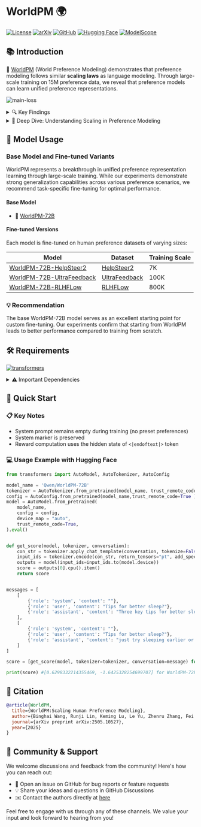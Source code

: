 # WorldPM 🌍

[![License](https://img.shields.io/badge/License-Apache%202.0-blue.svg)](https://opensource.org/licenses/Apache-2.0)
[![arXiv](https://img.shields.io/badge/arXiv-2505.10527-b31b1b.svg)](https://arxiv.org/abs/2505.10527)
[![GitHub](https://img.shields.io/badge/GitHub-WorldPM-4b32c3?logo=github)](https://github.com/QwenLM/WorldPM)
[![Hugging Face](https://img.shields.io/badge/🤗%20Hugging%20Face-yellow)](https://huggingface.co/Qwen/WorldPM-72B)
[![ModelScope](https://img.shields.io/badge/🤖%20ModelScope-purple)](https://modelscope.cn/models/Qwen/WorldPM-72B)


## 📚 Introduction
📄 [WorldPM](https://arxiv.org/abs/2505.10527) (World Preference Modeling) demonstrates that preference modeling follows similar **scaling laws** as language modeling. Through large-scale training on 15M preference data, we reveal that preference models can learn unified preference representations.

![main-loss](http://qianwen-res.oss-accelerate-overseas.aliyuncs.com/WorldPM/main-loss.png)


<details>
<summary>🔍 Key Findings</summary>


* **In adversarial evaluation, test losses demonstrate a power law decrease**, indicating the model's enhanced ability to identify responses with intentional errors and those that are well-written but irrelevant or incomplete.
* **The objective metrics reveal an emergent phenomenon**, where larger models demonstrate a power law decrease in test losses across more benchmarks. WorldPM represents a challenging task that requires larger models to elicit preferences for objective knowledge, pointing to its substantial potential for further advancement.
* **Subjective evaluations show no apparent scaling trends.** We analyze potential reasons from the perspective of style preferences. While WorldPM becomes more style-neutral as it scales up, some subjective evaluations exhibit style preferences, resulting in lower evaluation performance.

</details>

<details>
<summary>🤔 Deep Dive: Understanding Scaling in Preference Modeling</summary>

## Why Subjective Domains Don't Scale

In our scaling experiments for preference modeling, we observed clear scaling trends in objective domains but not in subjective ones. We attribute this to the multi-dimensional nature of subjective evaluations - the assessment results are essentially averages across many dimensions. This leads to positive scaling in some dimensions and negative scaling in others, resulting in an apparent lack of overall scaling. Notably, as explained in our paper, for certain surface-level dimensions like style, WorldPM overcomes these biases, leading to significantly lower evaluation scores.

## Why Preference Modeling is Scalable

<details>
<summary>💡 Key Insights</summary>

The scalability of preference modeling might seem counterintuitive, with two main concerns:

1. **Task Perspective**: Preference modeling appears too simple with only binary signals (indicating which response is preferred), resulting in sparse supervision.

2. **Data Perspective**: Human forum data appears noisy and seemingly difficult to scale.

### Addressing the Concerns

**On Sparse Supervision:**
Consider why next token prediction successfully models language - to accurately predict the next word (e.g., with 90% probability), language models must understand comprehensive language rules. Similarly, to successfully predict 90% of preference dataset labels, models must learn sufficiently universal human preference representations.

**On Noisy Data:**
Noise refers to the apparent randomness in labels or supervision signals. However, since forum data represents genuine human annotations, it inherently contains its own rationality. Even if individual human intelligence cannot discern the patterns, powerful language models can discover underlying structures.

### Key Conclusion
Neural network scalability might depend neither on dense supervision signals nor on precise supervision signals. As long as the supervision signals are reasonable and challenging, scaling is possible - although dense and precise signals would accelerate convergence.

</details>
</details>

## 🎯 Model Usage

### Base Model and Fine-tuned Variants

WorldPM represents a breakthrough in unified preference representation learning through large-scale training. While our experiments demonstrate strong generalization capabilities across various preference scenarios, we recommend task-specific fine-tuning for optimal performance.

#### Base Model
- 🌟 [WorldPM-72B](https://huggingface.co/Qwen/WorldPM-72B)

#### Fine-tuned Versions
Each model is fine-tuned on human preference datasets of varying sizes:

| Model | Dataset | Training Scale |
|-------|---------|-------|
| [WorldPM-72B-HelpSteer2](https://huggingface.co/Qwen/WorldPM-72B-HelpSteer2) | [HelpSteer2](https://huggingface.co/datasets/nvidia/HelpSteer2) | 7K |
| [WorldPM-72B-UltraFeedback](https://huggingface.co/Qwen/WorldPM-72B-UltraFeedback) | [UltraFeedback](https://huggingface.co/datasets/openbmb/UltraFeedback) | 100K |
| [WorldPM-72B-RLHFLow](https://huggingface.co/Qwen/WorldPM-72B-RLHFLow) | [RLHFLow](https://huggingface.co/datasets/RLHFlow/pair_data_v2_80K_wsafety) | 800K |


### 💡 Recommendation
The base WorldPM-72B model serves as an excellent starting point for custom fine-tuning. Our experiments confirm that starting from WorldPM leads to better performance compared to training from scratch.



## 🛠️ Requirements

[![transformers](https://img.shields.io/badge/transformers-≥4.40.0-green.svg)](https://github.com/huggingface/transformers)

<details>
<summary>⚠️ Important Dependencies</summary>

- Required: `transformers>=4.40.0`
- Recommended: Latest version of `transformers`

> **Warning**: Version requirement is crucial as Qwen2.5 integration started from `transformers 4.37.0`

For GPU requirements and performance metrics, check the [Qwen2 benchmark results](https://qwen.readthedocs.io/en/latest/benchmark/speed_benchmark.html).

</details>

## 🚀 Quick Start

### 📋 Key Notes
- System prompt remains empty during training (no preset preferences)
- System marker is preserved
- Reward computation uses the hidden state of `<|endoftext|>` token

### 💻 Usage Example with Hugging Face

```python
from transformers import AutoModel, AutoTokenizer, AutoConfig

model_name = 'Qwen/WorldPM-72B'
tokenizer = AutoTokenizer.from_pretrained(model_name, trust_remote_code=True)
config = AutoConfig.from_pretrained(model_name,trust_remote_code=True )
model = AutoModel.from_pretrained(
    model_name, 
    config = config, 
    device_map = "auto", 
    trust_remote_code=True,
).eval()


def get_score(model, tokenizer, conversation):
    con_str = tokenizer.apply_chat_template(conversation, tokenize=False, add_generation_prompt=False)
    input_ids = tokenizer.encode(con_str, return_tensors="pt", add_special_tokens=False)
    outputs = model(input_ids=input_ids.to(model.device))
    score = outputs[0].cpu().item()
    return score


messages = [
    [
        {'role': 'system', 'content': ""},
        {'role': 'user', 'content': "Tips for better sleep?"},
        {'role': 'assistant', 'content': "Three key tips for better sleep:\n1. Set a consistent bedtime and wake-up schedule\n2. Avoid screens 1 hour before bed\n3. Keep your bedroom cool and dark\n\nStart with these habits and you should notice improvement within a week."}
    ],
    [
        {'role': 'system', 'content': ""},
        {'role': 'user', 'content': "Tips for better sleep?"},
        {'role': 'assistant', 'content': "just try sleeping earlier or take some pills if u cant sleep lol. maybe watch tv until u get tired idk"}
    ]
]

score = [get_score(model, tokenizer=tokenizer, conversation=message) for message in messages]

print(score) #[0.6298332214355469, -1.6425328254699707] for WorldPM-72B
```

</details>


## 📝 Citation

```bibtex
@article{WorldPM,
  title={WorldPM:Scaling Human Preference Modeling}, 
  author={Binghai Wang, Runji Lin, Keming Lu, Le Yu, Zhenru Zhang, Fei Huang, Chujie Zheng, Kai Dang, Yang Fan, Xingzhang Ren, An Yang, Dayiheng Liu, Tao Gui, Qi Zhang, Xuanjing Huang, Yu-Gang Jiang, Bowen Yu, Jingren Zhou, and Junyang Lin},
  journal={arXiv preprint arXiv:2505.10527},
  year={2025}
}
```

## 🤝 Community & Support

We welcome discussions and feedback from the community! Here's how you can reach out:

- 📝 Open an issue on GitHub for bug reports or feature requests
- 💡 Share your ideas and questions in GitHub Discussions
- ✉️ Contact the authors directly at [here](mailto:refrain.wbh@gmail.com)

Feel free to engage with us through any of these channels. We value your input and look forward to hearing from you!

